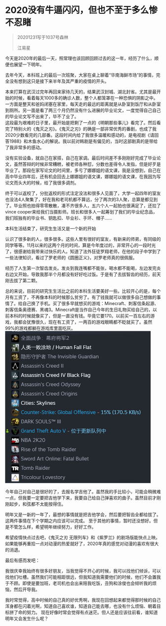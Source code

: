 # 2020没有牛逼闪闪，但也不至于多么惨不忍睹
> 20201231写于1037号森林
> 
> 江易星

今天是2020年的最后一天，照常理也该回顾回顾过去的这一年，经历了什么，顺便也展望一下明年。

去年今天，本科班上的最后一次班聚，大家在桌上聊着“华南海鲜市场”的事情，完全没有想到这只是接下来半年及其严重的疫情的开头。   

本来打算在武汉过完年再回来家待几天的，结果武汉封城、湖北封省。尤其是最开始的时候，看着每天1000多的确诊人数，整个人都笼罩在一种恐惧的阴影之中。一方面是整天和爸妈闭塞在家里，每天走的最远的距离就是从卧室到饭厅和从卧室到厕所。另一面是看了两三个月仍然没有什么进展的毕业论文，一度觉得自己自己的毕业论文写不出来了，毕不了业了。    
这段最为艰难的日子里，最开始是把剩了一点的《明朝那些事儿》看完了。然后看完了特别火的《鬼灭之刃》。《鬼灭之刃》的确是一部非常优秀的番剧，也成了我2020少数看完的几部番。这段时间内给了我很多温暖和感动的，是电视剧《请回答1988》和木鱼水心的解说。我以前对韩剧是有偏见的，当时这部剧真的是带给了我非常多的感动。

没有实验设备，就自己在家搭，自己在家调。最后时间差不多刚刚好完成了毕业论文，虽然答辩的时候非常糟糕，被老师各种怼，分数也差得令人发指，但是好歹是毕业了。那段在家写论文的时间里，多亏了娜娜姐的语文课，我是没想到，自己在高中毕业四年后，还有机会回去上娜娜姐的语文课，娜娜姐的语文课，在我因为写论文而头大的时候，给了我很多调剂。

终于可以返校了，分批返校的形式注定没法和很多人见面了，大学一起四年的室友也没法4人聚集了，好在我和老司机都不算远，分了两次的3人聚，总算是都见到了。毕业照也拍得零零散散，凑不齐很多人，五六个人一起拍也很满足了，还拉了vince cooper来给我们当摄影师。班长和很多人一起筹划了我们的毕业纪念品，我们班独有的毕业书、钥匙扣、毕业衫、手环、帽子......

本科生活结束了，研究生生活又是一个新的开始

认识了很多新的人，很多很多。这些人里有很好的室友，有新来的师弟，有同级的同学等等。11月以来的这两个月的时间，算是今年度过的，非常开心的一段时光了，很感谢给我带来过快乐的人。知道了法外狂徒罗翔老师，在他的段子中学到了一些法律知识，看过了罗老师的《圆圈正义》，对罗老师真的很佩服。

经历了人生第一次智齿发炎。发炎到我连嘴都不能张，喝水都不能喝，左边发完炎右边又开始，导致我那半个月都没有好好吃过饭。于是有了去拔智齿的经历，前天刚去拔了第二颗。

总的来说，目前的研究生生活比之前的本科生活要美好一些。比较开心的是，每个月有工资了，不再像本科的时候那么贫穷了。有了钱我就可以做很多自己想做的事情了。给自己换了手机。买了很多早就想买的游戏：Minecraft、刺客信条起源、刺客信条奥德赛、黑魂3。Minecraft是当作自己今年的生日礼物买给自己的，以前本科的时候就像买了，但是一直没有钱。毕竟它要170。以前买一百左右的游戏，我都会犹豫很久，现在有工资了，一两百的游戏眼睛都不眨就买了。虽然99%的游戏都躺在游戏库里面吃灰。
![](images/2020-12-31-21-13-06.png)

今年自己对自己是很好的了，去报名学吉他了。虽然我的手比较小，可能会稍微难一点，但我要一定要把吉他学下来，我要自己给自己弹喜欢的曲子。虽然目前才刚刚起步，和弦都不太能按得住。

明年又是一新的一年了，最想的事情就是把吉他学会，然后要把智齿全都给拔了。这两件事情在下个学期之内应该可以完成。 至于其他的事情，暂时还没想好。但是不管怎么样，希望明年继续努力，好好工作。

希望疫情快点过去吧，《鬼灭之刃 无限列车》和《紫罗兰》的剧场版能快点上映。如果能够再重拾一点对动漫的热爱就好了，2020年真的感觉对动漫的喜欢有很大的消退。

最后有感而发吧：

我很庆幸我始终有很多好朋友，当我觉得不开心的时候，我可以找他们倾诉，可以找他们吐槽。虽然我们可能相距很远，但我知道我需要他们的时候，他们不会置我于不顾。即使是要加班，老司机也会出来陪我吃饭，丑狗和涂俊也会倾听我的烦恼，然后开导我。

我时常觉得，高中时候的自己真的好优秀啊，我现在回想起来都觉得那时候的自己浑身都在闪着光啊，知道自己喜欢谁，知道自己能去哪，也没有什么烦恼、朝着目标拼了命的努力。
现在好像时常会觉得有点迷茫。但人还是应该往前看，谁知道明年又会发生什么呢？

